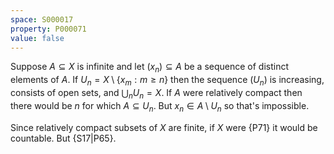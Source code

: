 ```yaml
---
space: S000017
property: P000071
value: false
---
```


Suppose $A\subseteq X$ is infinite and let $(x_n)\subseteq A$ be a sequence of distinct elements of $A$. If $U_n = X\setminus \{x_m : m\geq n\}$ then the sequence $(U_n)$ is increasing, consists of open sets, and $\bigcup_n U_n = X$. If $A$ were relatively compact then there would be $n$ for which $A\subseteq U_n$. But $x_n\in A\setminus U_n$ so that's impossible.

Since relatively compact subsets of $X$ are finite, if $X$ were {P71} it would be countable. But {S17|P65}.
